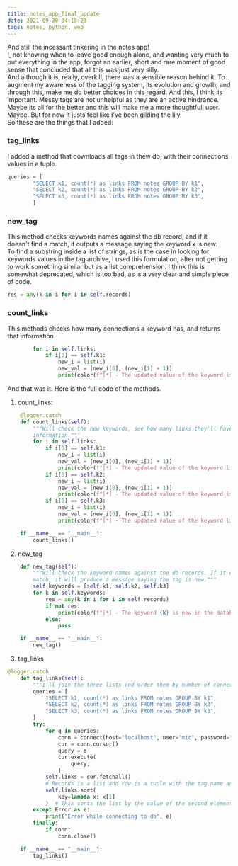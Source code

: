 ```yaml
---
title: notes_app_final_update
date: 2021-09-30 04:18:23
tags: notes, python, web
---
```


And still the incessant tinkering in the notes app!  
I, not knowing when to leave good enough alone, and wanting very much to put
everything in the app, forgot an earlier, short and rare moment of good
sense that concluded that all this was just very silly.  
And although it is, really, overkill, there was a sensible reason behind it. To
augment my awareness of the tagging system, its evolution and growth, and
through this, make me do better choices in this regard. And this, I think, is
important. Messy tags are not unhelpful as they are an active hindrance.  
Maybe its all for the better and this will make me a more thoughtfull user.
Maybe. But for now it justs feel like I've been gilding the lily.  
So these are the things that I added:

### tag_links
I added a method that downloads all tags in thew db, with their connections
values in a tuple.  
```python
queries = [
        "SELECT k1, count(*) as links FROM notes GROUP BY k1",
        "SELECT k2, count(*) as links FROM notes GROUP BY k2",
        "SELECT k3, count(*) as links FROM notes GROUP BY k3",
        ]
```

### new_tag
This method checks keywords names against the db record, and if it doesn't find
a match, it outputs a message saying the keyword x is new.  
To find a substring inside a list of strings, as is the case in looking for
keywords values in the tag archive, I used this formulation, after not getting
to work something similar but as a list comprehension. I think this is somewhat
deprecated, which is too bad, as is a very clear and simple piece of code.
```python
res = any(k in i for i in self.records)
```

### count_links
This methods checks how many connections a keyword has, and returns that
information.  
```python
        for i in self.links:
            if i[0] == self.k1:
                new_i = list(i)
                new_val = [new_i[0], (new_i[1] + 1)]
                print(color(f"[*] - The updated value of the keyword links is {new_val}", fore="#c6f188"))
```
And that was it. Here is the full code of the methods.

1. count_links:
```python
    @logger.catch
    def count_links(self):
        """Will check the new keywords, see how many links they'll have, and return that
        information."""
        for i in self.links:
            if i[0] == self.k1:
                new_i = list(i)
                new_val = [new_i[0], (new_i[1] + 1)]
                print(color(f"[*] - The updated value of the keyword links is {new_val}", fore="#c6f188"))
            if i[0] == self.k2:
                new_i = list(i)
                new_val = [new_i[0], (new_i[1] + 1)]
                print(color(f"[*] - The updated value of the keyword links is {new_val}", fore="#c6f188"))
            if i[0] == self.k3:
                new_i = list(i)
                new_val = [new_i[0], (new_i[1] + 1)]
                print(color(f"[*] - The updated value of the keyword links is {new_val}", fore="#c6f188"))

    if __name__ == "__main__":
        count_links()
```

2. new_tag
```python
    def new_tag(self):
        """Will check the keyword names against the db records. If it doesn't find a
        match, it will produce a message saying the tag is new."""
        self.keywords = [self.k1, self.k2, self.k3]
        for k in self.keywords:
            res = any(k in i for i in self.records)
            if not res:
                print(color(f"[*] - The keyword {k} is new in the database.", fore="#f18892"))
            else:
                pass

    if __name__ == "__main__":
        new_tag()
```

3. tag_links
```python
@logger.catch
    def tag_links(self):
        """I'll join the three lists and order them by number of connections."""
        queries = [
            "SELECT k1, count(*) as links FROM notes GROUP BY k1",
            "SELECT k2, count(*) as links FROM notes GROUP BY k2",
            "SELECT k3, count(*) as links FROM notes GROUP BY k3",
        ]
        try:
            for q in queries:
                conn = connect(host="localhost", user="mic", password="xxxx", database="notes")
                cur = conn.cursor()
                query = q
                cur.execute(
                    query,
                )
            self.links = cur.fetchall()
            # Records is a list and row is a tuple with the tag name and number of connections.
            self.links.sort(
                key=lambda x: x[1]
            )  # This sorts the list by the value of the second element. https://tinyurl.com/yfn9alt7
        except Error as e:
            print("Error while connecting to db", e)
        finally:
            if conn:
                conn.close()

    if __name__ == "__main__":
        tag_links()

```
